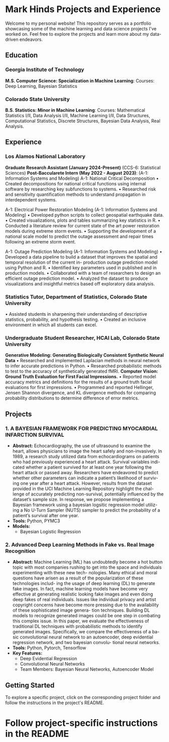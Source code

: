 # Mark Hinds Projects and Experience

Welcome to my personal website! This repository serves as a portfolio showcasing some of the machine learning and data science projects I've worked on. Feel free to explore the projects and learn more about my data-driven endeavors.

## Education

### Georgia Institute of Technology
**M.S. Computer Science: Specialization in Machine Learning**: Courses: Deep Learning, Bayesian Statistics 

### Colorado State University
**B.S. Statistics: Minor in Machine Learning**: Courses: Mathematical Statistics I/II, Data Analysis I/II, Machine Learning I/II, Data Structures, Computational Statistics, Discrete Structures, Bayesian Data Analysis, Real Analysis. 

## Experience

### Los Alamos National Laboratory
**Graduate Research Assistant (January 2024-Present)**
(CCS-6: Statistical Sciences)
**Post-Baccularete Intern (May 2022 - August 2023)**: 
(A-1: Information Systems and Modeling)
A-1: National Critical Decomposition
•	Created decompositions for national critical functions using internal software by researching key subfunctions to systems. 
•	Researched risk and sensitivity quantification methods to understand propagation in interdependent systems.

A-1: Electrical Power Restoration Modeling (A-1: Information Systems and Modeling)
•	Developed python scripts to collect geospatial earthquake data.
•	Created visualizations, plots and tables summarizing key statistics in R.
•	Conducted a literature review for current state of the art power restoration models during extreme storm events. 
•	Supporting the development of a national scale model to predict the outage assessment and repair times following an extreme storm event. 

A-1: Outage Prediction Modeling (A-1: Information Systems and Modeling)
•	Developed a data pipeline to build a dataset that improves the spatial and temporal resolution of the current in- production outage prediction model using Python and R. 
•	Identified key parameters used in published and in production models. 
•	Collaborated with a team of researchers to design an efficient outage prediction model. 
•	Analyzed the dataset to produce visualizations and insightful metrics based off exploratory data analysis. 

### Statistics Tutor, Department of Statistics, Colorado State University
•	Assisted students in sharpening their understanding of descriptive statistics, probability, and hypothesis testing.
•	Created an inclusive environment in which all students can excel. 

### Undergraduate Student Researcher, HCAI Lab, Colorado State University
**Generative Modeling: Generating Biologically Consistent Synthetic Neural Data**
•	Researched and implemented Laplacian methods in neural network to infer accurate predictions in Python.
•	Researched probabilistic methods to test to the accuracy of synthetically generated fMRI.
**Computer Vision: Ground Truth Evaluation for First Facial Impressions.**
•	Reported model accuracy metrics and definitions for the results of a ground truth facial evaluations for first impressions.
•	Programmed and reported Hellinger, Jensen Shannon divergence, and KL divergence methods for comparing probability distributions to determine difference of error metrics.



## Projects

### 1. A BAYESIAN FRAMEWORK FOR PREDICTING MYOCARDIAL INFARCTION SURVIVAL
- **Abstract:** Echocardiography, the use of ultrasound to examine the heart, allows physicians to image the heart safely and non-invasively. In 1989, a research study utilized data from echocardiograms on patients who had previously experienced a heart attack. Survival variables indi- cated whether a patient survived for at least one year following the heart attack or passed away. Researchers have endeavored to predict whether other parameters can indicate a patient’s likelihood of surviv- ing one year after a heart attack. However, results from the dataset provided in the UCI Machine Learning Repository highlight the chal- lenge of accurately predicting non-survival, potentially influenced by the dataset’s sample size. In response, we propose implementing a Bayesian framework using a bayesian logsitic regression model utiliz- ing a No U-Turn Sampler (NUTS) sampler to predict the probability of a patient’s survival after one year.
- **Tools:** Python, PYMC3
- **Models:**
  - Bayesian Logistic Regression

### 2. Advanced Deep Learning Methods in Fake vs. Real Image Recognition
- **Abstract:**  Machine Learning (ML) has undoubtedly become a hot button topic with most companies rushing to get into the space and individuals experimenting with these new tech- nologies. Many ethical and moral questions have arisen as a result of the popularization of these technologies includ- ing the usage of deep learning (DL) to generate fake images. In fact, machine learning models have become very effective at generating realistic looking fake images and even doing deep fakes of real individuals. Issues like individual privacy and artist copyright concerns have become more pressing due to the availability of these sophisticated image genera- tion techniques. Building DL models to recognize generated images could be one step in combating this complex issue. In this paper, we evaluate the effectiveness of traditional DL techniques with probabilistic methods to identify generated images. Specifically, we compare the effectiveness of a ba- sic convolutional neural network to an autoencoder, deep evidential regression network, and two bayesian convolu- tional neural networks.
- **Tools:** Python, Pytorch, Tensorflow
- **Key Features:**
  - Deep Evidential Regression
  - Convolutional Neural Networks
  - Team Members: Bayesian Neural Networks, Autoencoder Model

## Getting Started

To explore a specific project, click on the corresponding project folder and follow the instructions in the project's README.

# Follow project-specific instructions in the README
